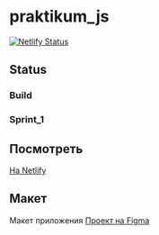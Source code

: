 # praktikum_js
[![Netlify Status](https://api.netlify.com/api/v1/badges/69f4f292-8de5-4061-8881-b34b21983078/deploy-status)](https://app.netlify.com/sites/eptitsyn-ya-praktikum-js/deploys)

## Status
### Build

### Sprint_1



## Посмотреть
[На Netlify](https://eptitsyn-ya-praktikum-js.netlify.app/)

## Макет

Макет приложения 
[Проект на Figma](https://www.figma.com/file/NNJuLK7MfGXY4XBj5CrS3z/yandex.praktikum.middle.messenger)
